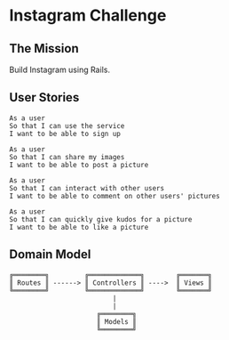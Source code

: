 # Instagram Challenge

## The Mission
Build Instagram using Rails. 

## User Stories

```
As a user
So that I can use the service
I want to be able to sign up
```
```
As a user
So that I can share my images
I want to be able to post a picture
```
```
As a user
So that I can interact with other users
I want to be able to comment on other users' pictures
```
```
As a user
So that I can quickly give kudos for a picture
I want to be able to like a picture
```


## Domain Model
```
╔════════╗         ╔═════════════╗        ╔═══════╗
║ Routes ║ ------> ║ Controllers ║ ---->  ║ Views ║
╚════════╝         ╚═════════════╝        ╚═══════╝
                          |
                          |
                      ╔════════╗
                      ║ Models ║
                      ╚════════╝
```